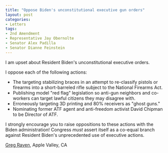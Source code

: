 ```yaml
---
title: "Oppose Biden's unconstitutional executive gun orders"
layout: post
categories:
- Letters
tags:
- 2nd Amendment
- Representative Jay Obernolte
- Senator Alex Padilla
- Senator Dianne Feinstein
---
```


I am upset about Resident Biden's unconstitutional executive orders.

I oppose each of the following actions:

- The targeting stabilizing braces in an attempt to re-classify pistols or firearms into a short-barreled rifle subject to the National Firearms Act.
- Publishing model "red flag" legislation so anti-gun neighbors and co-workers can target lawful citizens they may disagree with.
- Erroneously targeting 3D printing and 80% receivers as "ghost guns."
- Nominating former ATF agent and anti-freedom activist David Chipman to be Director of ATF.

I strongly encourage you to raise oppositions to these actions with the Biden administration! Congress *must* assert itself as a co-equal branch against Resident Biden's unprecedented use of executive actions.

[Greg Raven](https://www.gregraven.org/), Apple Valley, CA